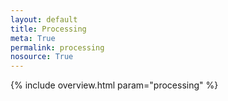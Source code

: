 ```yaml
---
layout: default
title: Processing
meta: True
permalink: processing
nosource: True
---
```


{% include overview.html param="processing" %}
